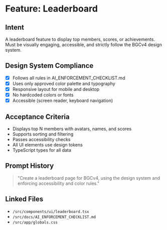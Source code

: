 # Feature: Leaderboard

## Intent

A leaderboard feature to display top members, scores, or achievements. Must be visually engaging, accessible, and strictly follow the BGCv4 design system.

## Design System Compliance

- [x] Follows all rules in AI_ENFORCEMENT_CHECKLIST.md
- [x] Uses only approved color palette and typography
- [x] Responsive layout for mobile and desktop
- [x] No hardcoded colors or fonts
- [x] Accessible (screen reader, keyboard navigation)

## Acceptance Criteria

- Displays top N members with avatars, names, and scores
- Supports sorting and filtering
- Passes accessibility checks
- All UI elements use design tokens
- TypeScript types for all data

## Prompt History

> "Create a leaderboard page for BGCv4, using the design system and enforcing accessibility and color rules."

## Linked Files

- `/src/components/ui/leaderboard.tsx`
- `/src/docs/AI_ENFORCEMENT_CHECKLIST.md`
- `/src/app/globals.css`

